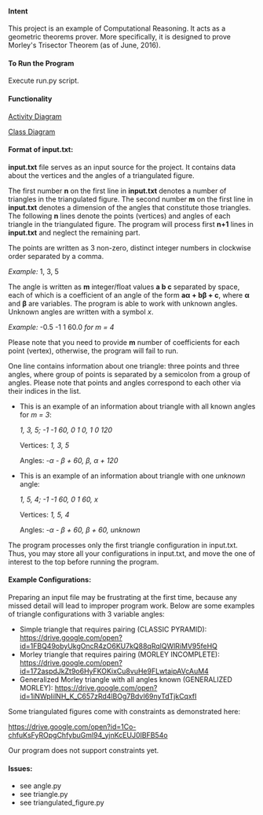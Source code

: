#### Intent
This project is an example of Computational Reasoning. It acts as a geometric theorems
prover. More specifically, it is designed to prove Morley's Trisector Theorem (as of June, 2016).

#### To Run the Program
Execute run.py script.

#### Functionality
[Activity Diagram](https://drive.google.com/open?id=1NkYzuc2SvzuM0E-Suw00hTjIOd0kKMthwJZFddhUuCc)

[Class Diagram](https://drive.google.com/open?id=0B13UVf6NnzqsUnRobzFkcldDR2c)

#### Format of input.txt:
**input.txt** file serves as an input source for the project. It contains data about the vertices
and the angles of a triangulated figure.

The first number **n** on the first line in **input.txt** denotes a number of triangles in the triangulated figure.
The second number **m** on the first line in **input.txt** denotes a dimension of the angles that constitute those triangles.
The following **n** lines denote the points (vertices) and angles of each triangle in the triangulated figure.
The program will process first **n+1** lines in **input.txt** and neglect the remaining part.

The points are written as 3 non-zero, distinct integer numbers in clockwise order separated by a comma.

_Example:_ 1, 3, 5

The angle is written as **m** integer/float values **a b c** separated by space, each of which is a coefficient
of an angle of the form **aα + bβ + c**, where **α** and **β** are variables.
The program is able to work with unknown angles. Unknown angles are written with a symbol *x*.

_Example:_ -0.5 -1 1 60.0 _for m = 4_ 

Please note that you need to provide **m** number of coefficients for each point (vertex),
otherwise, the program will fail to run. 

One line contains information about one triangle: three points and three angles,
where group of points is separated by a semicolon from a group of angles. 
Please note that points and angles correspond to each other via their indices in the list.

* This is an example of an information about triangle with all known angles for _m = 3_:
  
  _1, 3, 5; -1 -1 60, 0 1 0, 1 0 120_
  
  Vertices: _1, 3, 5_
  
  Angles: _-α - β + 60, β, α + 120_
* This is an example of an information about triangle with one _unknown_ angle:
  
  _1, 5, 4; -1 -1 60, 0 1 60, x_
  
  Vertices: _1, 5, 4_
  
  Angles: _-α - β + 60, β + 60, unknown_

The program processes only the first triangle configuration in input.txt.
Thus, you may store all your configurations in input.txt, and move the one of interest to the top
before running the program.

#### Example Configurations:
Preparing an input file may be frustrating at the first time, because any missed detail will lead to
improper program work.
Below are some examples of triangle configurations with 3 variable angles:
- Simple triangle that requires pairing (CLASSIC PYRAMID):
  https://drive.google.com/open?id=1FBQ49obyUkgOncR4zO6KU7kQ88qRqlQWlRiMV95feHQ
- Morley triangle that requires pairing (MORLEY INCOMPLETE):
  https://drive.google.com/open?id=172aspdJkZt9o6HyFKOKixCu8vuHe9FLwtaipAVcAuM4
- Generalized Morley triangle with all angles known (GENERALIZED MORLEY):
  https://drive.google.com/open?id=1iNWpIilNH_K_C657zRd4lBOg7BdvI69nyTdTjkCqxfI

Some triangulated figures come with constraints as demonstrated here:

https://drive.google.com/open?id=1Co-chfuKsFyROpgChfybuGml94_yjnKcEUJ0IBFB54o

Our program does not support constraints yet.

#### Issues:
- see angle.py
- see triangle.py
- see triangulated_figure.py
